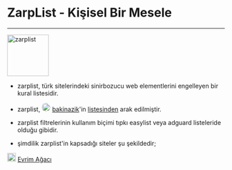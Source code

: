 # ZarpList - Kişisel Bir Mesele
------------
<img title="Kişisel Bir Mesele" src="https://i.imgur.com/wIzRPUF.png" width="96" alt="zarplist" data-canonical-src="https://github.com/denzhaummer/zarplist" style="max-width: 100%;">

- zarplist, türk sitelerindeki sinirbozucu web elementlerini engelleyen bir kural listesidir.

- zarplist, <img title="bakinazik avatar" src="https://avatars.githubusercontent.com/u/64368231?v=4" width="20" alt="author" style="max-width: 5%; border-radius: 50%;"> [bakinazik](https://github.com/bakinazik/)'in [listesinden](https://github.com/bakinazik/blocklist) arak edilmiştir.

- zarplist filtrelerinin kullanım biçimi tıpkı easylist veya adguard listeleride olduğu gibidir.

- şimdilik zarplist'in kapsadığı siteler şu şekildedir;

 <img title="Evrim Ağacı" src="https://evrimagaci.org/public/images/logo/v3.svg?v=1" width="20" alt="evrimagaci" data-canonical-src="https://www.evrimagaci.org" style="max-width: 5%;"> [Evrim Ağacı](http://evrimagaci.org "Evrim Ağacı")
